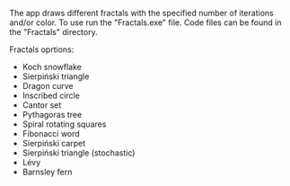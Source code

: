 ﻿The app draws different fractals with the specified number of iterations and/or color.
To use run the "Fractals.exe" file.
Code files can be found in the "Fractals" directory.

Fractals oprtions:
- Koch snowflake
- Sierpiński triangle
- Dragon curve
- Inscribed circle
- Cantor set
- Pythagoras tree
- Spiral rotating squares
- Fibonacci word
- Sierpiński carpet
- Sierpiński triangle (stochastic)
- Lévy
- Barnsley fern